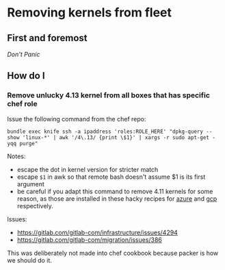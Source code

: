 # Removing kernels from fleet

## First and foremost

*Don't Panic*

## How do I

### Remove unlucky 4.13 kernel from all boxes that has specific chef role

Issue the following command from the chef repo:

`bundle exec knife ssh -a ipaddress 'roles:ROLE_HERE' "dpkg-query --show 'linux-*' | awk '/4\.13/ {print \$1}' | xargs -r sudo apt-get -yqq purge"`

Notes:
 - escape the dot in kernel version for stricter match
 - escape `$1` in awk so that remote bash doesn't assume $1 is its first argument
 - be careful if you adapt this command to remove 4.11 kernels for some reason,
   as those are installed in these hacky recipes for
   [azure](https://gitlab.com/gitlab-cookbooks/gitlab-server/blob/master/recipes/hack_kernel_version.rb) and
   [gcp](https://gitlab.com/gitlab-cookbooks/gitlab-server/blob/master/recipes/hack_kernel_version_gprd.rb)
   respectively.

Issues:
 - https://gitlab.com/gitlab-com/infrastructure/issues/4294
 - https://gitlab.com/gitlab-com/migration/issues/386

This was deliberately not made into chef cookbook because packer is how we should do it.
